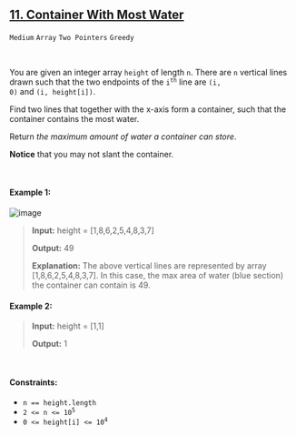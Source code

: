 ## [11. Container With Most Water](https://leetcode.com/problems/container-with-most-water)

<code>Medium</code> <code>Array</code> <code>Two Pointers</code> <code>Greedy</code>

<br>

You are given an integer array <code>height</code> of length <code>n</code>. There are <code>n</code> vertical lines drawn such that the two endpoints of the <code>i<sup>th</sup></code> line are <code>(i, 0)</code> and <code>(i, height[i])</code>.

Find two lines that together with the x-axis form a container, such that the container contains the most water.

Return *the maximum amount of water a container can store*.

__Notice__ that you may not slant the container.

<br>

#### Example 1:

![image](https://github.com/user-attachments/assets/1d737b87-824d-4f98-addf-279c099ca110)

> __Input:__ height = [1,8,6,2,5,4,8,3,7]
>
> __Output:__ 49
>
> __Explanation:__ The above vertical lines are represented by array [1,8,6,2,5,4,8,3,7]. In this case, the max area of water (blue section) the container can contain is 49.

#### Example 2:

> __Input:__ height = [1,1]
>
> __Output:__ 1

<br>

#### Constraints:

- <code>n == height.length</code>
- <code>2 <= n <= 10<sup>5</sup></code>
- <code>0 <= height[i] <= 10<sup>4</sup></code>
